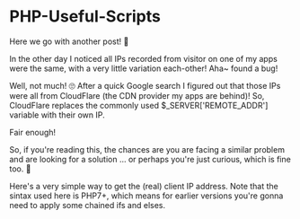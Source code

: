 # PHP-Useful-Scripts
Here we go with another post! 🤘

In the other day I noticed all IPs recorded from visitor on one of my apps were the same, with a very little variation each-other! Aha~ found a bug!

Well, not much! 🙄 After a quick Google search I figured out that those IPs were all from CloudFlare (the CDN provider my apps are behind)! So, CloudFlare replaces the commonly used $_SERVER['REMOTE_ADDR'] variable with their own IP.

Fair enough!

So, if you're reading this, the chances are you are facing a similar problem and are looking for a solution ... or perhaps you're just curious, which is fine too. 🤪

Here's a very simple way to get the (real) client IP address. Note that the sintax used here is PHP7+, which means for earlier versions you're gonna need to apply some chained ifs and elses.
